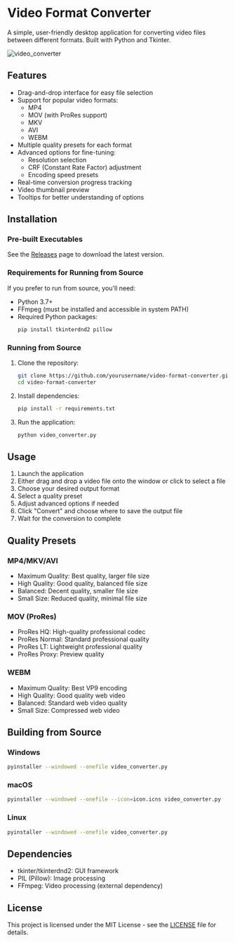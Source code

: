 # Video Format Converter

A simple, user-friendly desktop application for converting video files between different formats. Built with Python and Tkinter.

![video_converter](https://github.com/user-attachments/assets/ad61dbbe-18a7-4ae4-9086-4e3f64467376)

## Features

- Drag-and-drop interface for easy file selection
- Support for popular video formats:
  - MP4
  - MOV (with ProRes support)
  - MKV
  - AVI
  - WEBM
- Multiple quality presets for each format
- Advanced options for fine-tuning:
  - Resolution selection
  - CRF (Constant Rate Factor) adjustment
  - Encoding speed presets
- Real-time conversion progress tracking
- Video thumbnail preview
- Tooltips for better understanding of options

## Installation

### Pre-built Executables

See the [Releases](../../releases) page to download the latest version.

### Requirements for Running from Source

If you prefer to run from source, you'll need:
- Python 3.7+
- FFmpeg (must be installed and accessible in system PATH)
- Required Python packages:
  ```bash
  pip install tkinterdnd2 pillow
  ```

### Running from Source

1. Clone the repository:
   ```bash
   git clone https://github.com/yourusername/video-format-converter.git
   cd video-format-converter
   ```

2. Install dependencies:
   ```bash
   pip install -r requirements.txt
   ```

3. Run the application:
   ```bash
   python video_converter.py
   ```

## Usage

1. Launch the application
2. Either drag and drop a video file onto the window or click to select a file
3. Choose your desired output format
4. Select a quality preset
5. Adjust advanced options if needed
6. Click "Convert" and choose where to save the output file
7. Wait for the conversion to complete

## Quality Presets

### MP4/MKV/AVI
- Maximum Quality: Best quality, larger file size
- High Quality: Good quality, balanced file size
- Balanced: Decent quality, smaller file size
- Small Size: Reduced quality, minimal file size

### MOV (ProRes)
- ProRes HQ: High-quality professional codec
- ProRes Normal: Standard professional quality
- ProRes LT: Lightweight professional quality
- ProRes Proxy: Preview quality

### WEBM
- Maximum Quality: Best VP9 encoding
- High Quality: Good quality web video
- Balanced: Standard web video quality
- Small Size: Compressed web video

## Building from Source

### Windows
```bash
pyinstaller --windowed --onefile video_converter.py
```

### macOS
```bash
pyinstaller --windowed --onefile --icon=icon.icns video_converter.py
```

### Linux
```bash
pyinstaller --windowed --onefile video_converter.py
```

## Dependencies

- tkinter/tkinterdnd2: GUI framework
- PIL (Pillow): Image processing
- FFmpeg: Video processing (external dependency)

## License

This project is licensed under the MIT License - see the [LICENSE](LICENSE) file for details.
